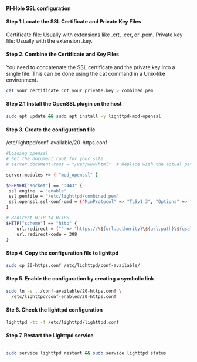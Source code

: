 #### PI-Hole SSL configuration

#### Step 1:Locate the SSL Certificate and Private Key Files
Certificate file: Usually with extensions like .crt, .cer, or .pem.
Private key file: Usually with the extension .key.

#### Step 2. Combine the Certificate and Key Files
You need to concatenate the SSL certificate and the private key into a single file. This can be done using the cat command in a Unix-like environment.
``` bash
cat your_certificate.crt your_private.key > combined.pem
```

#### Step 2.1 Install the OpenSSL plugin on the host
``` bash
sudo apt update && sudo apt install -y lighttpd-mod-openssl
```


#### Step 3. Create the configuration file

/etc/lighttpd/conf-available/20-https.conf

``` bash
#Loading openssl
# Set the document root for your site
# server.document-root = "/var/www/html"  # Replace with the actual path to your website's root directory

server.modules += ( "mod_openssl" )

$SERVER["socket"] == ":443" {
 ssl.engine  = "enable"
 ssl.pemfile = "/etc/lighttpd/combined.pem"
 ssl.openssl.ssl-conf-cmd = ("MinProtocol" => "TLSv1.3", "Options" => "-ServerPreference")
}

# Redirect HTTP to HTTPS
$HTTP["scheme"] == "http" {
    url.redirect = ("" => "https://\${url.authority}\${url.path}\${qsa}")
    url.redirect-code = 308
}


```

#### Step 4. Copy the configuration file to lighttpd
``` bash
sudo cp 20-https.conf /etc/lighttpd/conf-available/
```

#### Step 5. Enable the configuration by creating a symbolic link
``` bash
sudo ln -s ../conf-available/20-https.conf \
  /etc/lighttpd/conf-enabled/20-https.conf
```

#### Ste 6. Check the lighttpd configuration
``` bash
lighttpd -tt -f /etc/lighttpd/lighttpd.conf
```


#### Step 7. Restart the Lighttpd service

``` bash

sudo service lighttpd restart && sudo service lighttpd status

```









